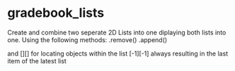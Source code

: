 # gradebook_lists

Create and combine two seperate 2D Lists into one diplaying both lists into one.
Using the following methods:
.remove()
.append()

and [][] for locating objects within the list
[-1][-1] always resulting in the last item of the latest list
